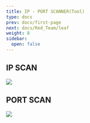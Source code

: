 ```yaml
---
title: IP - PORT SCANNER(Tool)
type: docs
prev: docs/first-page
next: docs/Red_Team/leaf
weight: 8
sidebar:
  open: false
---
```

## IP SCAN

![](/images/red_team/linux/20241010130136.png)

## PORT SCAN

![](/images/red_team/linux/20241010131622.png)
